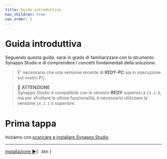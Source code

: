 ```yaml
---
title: Guida introduttiva
has_children: true
nav_order: 3
---
```


# Guida introduttiva

Seguendo questa guida, sarai in grado di familiarizzare con lo strumento Synapps Studio e di comprendere i concetti fondamentali della soluzione.

> E' necessario che una versione recente di **REDY-PC** sia in esecuzione sul vostro PC.

> 📌 **ATTENZIONE**<br>
> Synapps Studio è compatibile con le versioni **REDY** superiori a `13.2.0`, ma per sfruttare le ultime funzionalità, è necessario utilizzare la versione `14.2.1` o superiore.

# Prima tappa
Iniziamo con [scaricare e installare Synapps Studio](./install)


--------------

[Installazione ▶](./install){: .btn }
